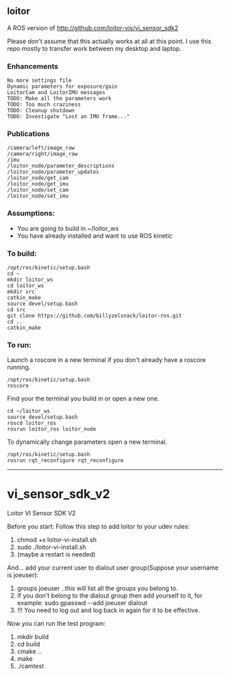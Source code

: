 ## loitor
A ROS version of http://github.com/loitor-vis/vi_sensor_sdk2

Please don't assume that this actually works at all at this point. I use this repo mostly to transfer work between my desktop and laptop.

### Enhancements

    No more settings file
    Dynamic parameters for exposure/gain
	LoitorCam and LoitorIMU messages
    TODO: Make all the parameters work
    TODO: Too much craziness
	TODO: Cleanup shutdown
    TODO: Investigate "Lost an IMU frame..."

### Publications

    /camera/left/image_raw
	/camera/right/image_raw
	/imu
    /loitor_node/parameter_descriptions
    /loitor_node/parameter_updates
	/loitor_node/get_cam
	/loitor_node/get_imu
	/loitor_node/set_cam
	/loitor_node/set_imu

### Assumptions:

* You are going to build in ~/loitor_ws  
* You have already installed and want to use ROS kinetic

### To build:

    /opt/ros/kinetic/setup.bash
    cd ~  
    mkdir loitor_ws  
    cd loitor_ws  
    mkdir src  
    catkin_make  
    source devel/setup.bash  
    cd src  
    git clone https://github.com/billyzelsnack/loitor-ros.git  
    cd ..  
    catkin_make  

### To run:

Launch a roscore in a new terminal if you don't already have a roscore running.

    /opt/ros/kinetic/setup.bash
    roscore

Find your the terminal you build in or open a new one.

    cd ~/loitor_ws
    source devel/setup.bash
    roscd loitor_ros
    rosrun loitor_ros loitor_node

To dynamically change parameters open a new terminal.

    /opt/ros/kinetic/setup.bash
    rosrun rqt_reconfigure rqt_reconfigure
    





----------------------------

# vi_sensor_sdk_v2
Loitor VI Sensor SDK V2

Before you start:
Follow this step to add loitor to your udev rules:
1. chmod +x loitor-vi-install.sh
2. sudo ./loitor-vi-install.sh
3. (maybe a restart is needed)

And... add your current user to dialout user group(Suppose your username is joeuser):
1. groups joeuser
..this will list all the groups you belong to. 
2. If you don't belong to the dialout group then add yourself to it, for example:
sudo gpasswd --add joeuser dialout
3. !!! You need to log out and log back in again for it to be effective. 

Now you can run the test program:
1. mkdir build
2. cd build
3. cmake ..
4. make
5. ./camtest

